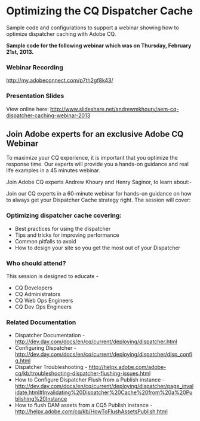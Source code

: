 Optimizing the CQ Dispatcher Cache
=======================

Sample code and configurations to support a webinar showing how to optimize dispatcher caching with Adobe CQ.

**Sample code for the following webinar which was on Thursday, February 21st, 2013.**

### Webinar Recording
http://my.adobeconnect.com/p7th2gf8k43/

### Presentation Slides
View online here: http://www.slideshare.net/andrewmkhoury/aem-cq-dispatcher-caching-webinar-2013

Join Adobe experts for an exclusive Adobe CQ Webinar
------------------------------------

To maximize your CQ experience, it is important that you optimize the response time. Our experts will provide you a hands-on guidance and real life examples in a 45 minutes webinar.

Join Adobe CQ experts Andrew Khoury and Henry Saginor, to learn about:-

Join our CQ experts in a 60-minute webinar for hands-on guidance on how to always get your Dispatcher Cache strategy right. The session will cover:

### Optimizing dispatcher cache covering:
* Best practices for using the dispatcher
* Tips and tricks for improving performance
* Common pitfalls to avoid
* How to design your site so you get the most out of your Dispatcher

### Who should attend?

This session is designed to educate -

* CQ Developers
* CQ Administrators
* CQ Web Ops Engineers
* CQ Dev Ops Engineers

### Related Documentation
* Dispatcher Documentation - http://dev.day.com/docs/en/cq/current/deploying/dispatcher.html
* Configuring Dispatcher - http://dev.day.com/docs/en/cq/current/deploying/dispatcher/disp_config.html
* Dispatcher Troubleshooting - http://helpx.adobe.com/adobe-cq/kb/troubleshooting-dispatcher-flushing-issues.html
* How to Configure Dispatcher Flush from a Publish instance - http://dev.day.com/docs/en/cq/current/deploying/dispatcher/page_invalidate.html#Invalidating%20Dispatcher%20Cache%20from%20a%20Publishing%20Instance
* How to flush DAM assets from a CQ5 Publish instance - http://helpx.adobe.com/cq/kb/HowToFlushAssetsPublish.html
